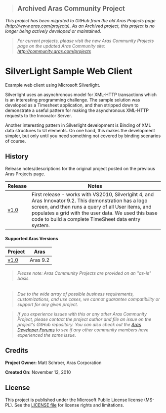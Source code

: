 >## Archived Aras Community Project
*This project has been migrated to GitHub from the old Aras Projects page (http://www.aras.com/projects). As an Archived project, this project is no longer being actively developed or maintained.*

>*For current projects, please visit the new Aras Community Projects page on the updated Aras Community site: http://community.aras.com/projects*

# SilverLight Sample Web Client

Example web client using Microsoft Silverlight.

Silverlight uses an asynchronous model for XML-HTTP transactions which is an interesting programming challenge. The sample solution was developed as a Timesheet application, and then stripped down to demonstrate a useful pattern for making the asynchronous XML-HTTP requests to the Innovator Server.

Another interesting pattern in Silverlight development is Binding of XML data structures to UI elements. On one hand, this makes the development simpler, but only until you need something not covered by binding scenarios of course.

## History

Release notes/descriptions for the original project posted on the previous Aras Projects page.

Release | Notes
--------|--------
[v1.0](https://github.com/ArasLabs/silverlight-client-sample/releases/tag/v1.0) | First release - works with VS2010, Silverlgiht 4, and Aras Innovator 9.2. This demonstration has a logo screen, and then runs a query of all User items, and populates a grid with the user data. We used this base code to build a complete TimeSheet data entry system.

#### Supported Aras Versions

Project | Aras
--------|------
[v1.0](https://github.com/ArasLabs/silverlight-client-sample/releases/tag/v1.0) | Aras 9.2

> ###### *Please note: Aras Community Projects are provided on an "as-is" basis.*

>*Due to the wide array of possible business requirements, customizations, and use cases, we cannot guarantee compatibility or support for any given project.*

>*If you experience issues with this or any other Aras Community Project, please contact the project author and file an issue on the project's GitHub repository. You can also check out the [Aras Developer Forums](http://community.aras.com/forums/) to see if any other community members have experienced the same issue.*

## Credits

**Project Owner:** Matt Schroer, Aras Corporation

**Created On:** November 12, 2010

## License

This project is published under the Microsoft Public License license (MS-PL). See the [LICENSE file](./LICENSE.md) for license rights and limitations.

